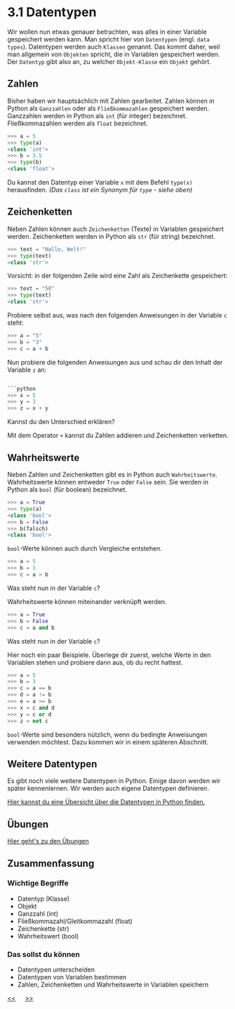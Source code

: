 # 3.1 Datentypen

Wir wollen nun etwas genauer betrachten, 
was alles in einer Variable gespeichert werden kann.
Man spricht hier von `Datentypen` (engl. `data types`).
Datentypen werden auch `Klassen` genannt.
Das kommt daher, weil man allgemein von `Objekten` spricht, 
die in Variablen gespeichert werden.
Der `Datentyp` gibt also an, zu welcher `Objekt-Klasse` ein `Objekt` gehört.

## Zahlen

Bisher haben wir hauptsächlich mit Zahlen gearbeitet.
Zahlen können in Python als `Ganzzahlen` oder als `Fließkommazahlen` gespeichert werden.
Ganzzahlen werden in Python als `int` (für integer) bezeichnet.
Fließkommazahlen werden als `float` bezeichnet.

```python
>>> a = 5
>>> type(a)
<class 'int'>
>>> b = 3.5
>>> type(b)
<class 'float'>
```

Du kannst den Datentyp einer Variable `x` mit dem Befehl `type(x)` herausfinden.
*(Das `class` ist ein Synonym für `type` - siehe oben)*

## Zeichenketten

Neben Zahlen können auch `Zeichenketten` (Texte) in Variablen gespeichert werden.
Zeichenketten werden in Python als `str` (für string) bezeichnet.

```python
>>> text = "Hallo, Welt!"
>>> type(text)
<class 'str'>
```

Vorsicht: in der folgenden Zeile wird eine Zahl als Zeichenkette gespeichert:

```python
>>> text = "50"
>>> type(text)
<class 'str'>
```

Probiere selbst aus, was nach den folgenden Anweisungen in der Variable `c` steht:

```python
>>> a = "5"
>>> b = "3"
>>> c = a + b
```

Nun probiere die folgenden Anweisungen aus und schau dir den Inhalt der Variable `z` an:

```python

```python
>>> x = 5
>>> y = 3
>>> z = x + y
```

Kannst du den Unterschied erklären?

Mit dem Operator `+` kannst du Zahlen addieren und Zeichenketten verketten.

## Wahrheitswerte

Neben Zahlen und Zeichenketten gibt es in Python auch `Wahrheitswerte`.
Wahrheitswerte können entweder `True` oder `False` sein.
Sie werden in Python als `bool` (für boolean) bezeichnet.

```python
>>> a = True
>>> type(a)
<class 'bool'>
>>> b = False
>>> b(falsch)
<class 'bool'>
```

`bool`-Werte können auch durch Vergleiche entstehen.

```python
>>> a = 5
>>> b = 3
>>> c = a > b
```

Was steht nun in der Variable `c`?

Wahrheitswerte können miteinander verknüpft werden.

```python
>>> a = True
>>> b = False
>>> c = a and b
```


Was steht nun in der Variable `c`?

Hier noch ein paar Beispiele. Überlege dir zuerst, welche Werte in den 
Variablen stehen und probiere dann aus, ob du recht hattest.

```python
>>> a = 5
>>> b = 3
>>> c = a == b
>>> d = a != b
>>> e = a >= b
>>> x = c and d
>>> y = c or d
>>> z = not c
``` 

`bool`-Werte sind besonders nützlich, wenn du bedingte Anweisungen verwenden möchtest.
Dazu kommen wir in einem späteren Abschnitt.



## Weitere Datentypen

Es gibt noch viele weitere Datentypen in Python.
Einige davon werden wir später kennenlernen.
Wir werden auch eigene Datentypen definieren.

[Hier kannst du eine Übersicht über die Datentypen in Python finden.](https://www.w3schools.com/python/python_datatypes.asp)

## Übungen
[Hier geht's zu den Übungen](../uebungen/UE_03.1_Datentypen.md)

## Zusammenfassung
### Wichtige Begriffe
- Datentyp (Klasse)
- Objekt
- Ganzzahl (int)
- Fließkommazahl/Gleitkommazahl (float)
- Zeichenkette (str)
- Wahrheitswert (bool)

### Das sollst du können
- Datentypen unterscheiden
- Datentypen von Variablen bestimmen
- Zahlen, Zeichenketten und Wahrheitswerte in Variablen speichern
 

[<<](03.0_Variablen) &emsp; [>>](04.0_Script.md)